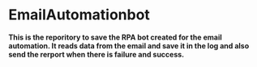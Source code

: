 # EmailAutomationbot

**This is the reporitory to save the RPA bot created for the email automation. It reads data from the email and save it in the log and also send the rerport when there is failure and success.** 
